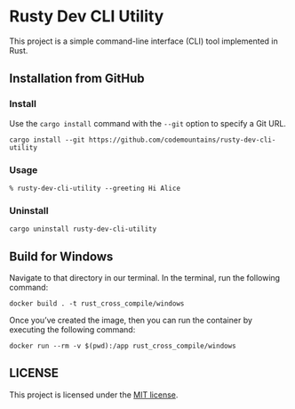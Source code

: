 # Rusty Dev CLI Utility

This project is a simple command-line interface (CLI) tool implemented in Rust.

## Installation from GitHub

### Install

Use the `cargo install` command with the `--git` option to specify a Git URL.

```shell
cargo install --git https://github.com/codemountains/rusty-dev-cli-utility
```

### Usage

```
% rusty-dev-cli-utility --greeting Hi Alice
```

### Uninstall

```shell
cargo uninstall rusty-dev-cli-utility
```

## Build for Windows

Navigate to that directory in our terminal. In the terminal, run the following command:

```shell
docker build . -t rust_cross_compile/windows
```

Once you’ve created the image, then you can run the container by executing the following command:

```shell
docker run --rm -v $(pwd):/app rust_cross_compile/windows
```

## LICENSE

This project is licensed under the [MIT license](LICENSE).
